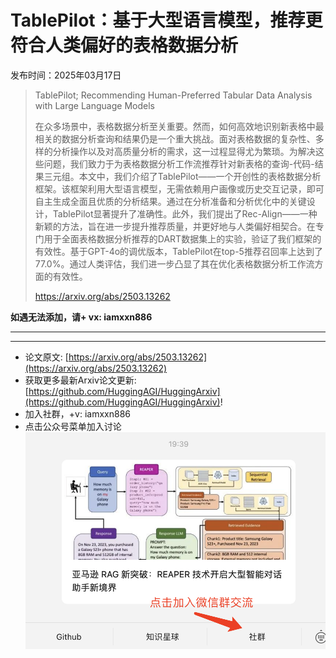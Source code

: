 # TablePilot：基于大型语言模型，推荐更符合人类偏好的表格数据分析
发布时间：2025年03月17日


> TablePilot; Recommending Human-Preferred Tabular Data Analysis with Large Language Models
>
> 在众多场景中，表格数据分析至关重要。然而，如何高效地识别新表格中最相关的数据分析查询和结果仍是一个重大挑战。面对表格数据的复杂性、多样的分析操作以及对高质量分析的需求，这一过程显得尤为繁琐。为解决这些问题，我们致力于为表格数据分析工作流推荐针对新表格的查询-代码-结果三元组。本文中，我们介绍了TablePilot——一个开创性的表格数据分析框架。该框架利用大型语言模型，无需依赖用户画像或历史交互记录，即可自主生成全面且优质的分析结果。通过在分析准备和分析优化中的关键设计，TablePilot显著提升了准确性。此外，我们提出了Rec-Align——一种新颖的方法，旨在进一步提升推荐质量，并更好地与人类偏好相契合。在专门用于全面表格数据分析推荐的DART数据集上的实验，验证了我们框架的有效性。基于GPT-4o的调优版本，TablePilot在top-5推荐召回率上达到了77.0%。通过人类评估，我们进一步凸显了其在优化表格数据分析工作流方面的有效性。
>
> https://arxiv.org/abs/2503.13262

**如遇无法添加，请+ vx: iamxxn886**
<hr />


<hr />

- 论文原文: [https://arxiv.org/abs/2503.13262](https://arxiv.org/abs/2503.13262)
- 获取更多最新Arxiv论文更新: [https://github.com/HuggingAGI/HuggingArxiv](https://github.com/HuggingAGI/HuggingArxiv)!
- 加入社群，+v: iamxxn886
- 点击公众号菜单加入讨论
![](https://raw.githubusercontent.com/HuggingAGI/wx_assets/main/2024/07/31/1722434818326-94339e92-22f1-4472-9d27-fed232f70b5d.jpeg)
